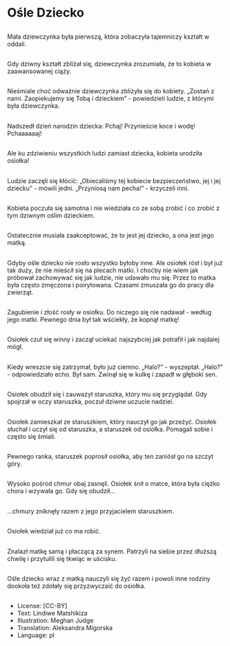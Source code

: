 # Ośle Dziecko

##
Mała dziewczynka była pierwszą, która zobaczyła tajemniczy kształt w oddali.

##
Gdy dziwny kształt zbliżał się, dziewczynka zrozumiała, że to kobieta w zaawansowanej ciąży.

##
Nieśmiale choć odważnie dziewczynka zbliżyła się do kobiety. „Zostań z nami. Zaopiekujemy się Tobą i dzieckiem” - powiedzieli ludzie, z którymi była dziewczynka.

##
Nadszedł dzień narodzin dziecka: Pchaj! Przynieście koce i wodę! Pchaaaaaaj!

##
Ale ku zdziwieniu wszystkich ludzi zamiast dziecka, kobieta urodziła osiołka!

##
Ludzie zaczęli się kłócić: „Obiecaliśmy tej kobiecie bezpieczeństwo, jej i jej dziecku” - mówili jedni. „Przyniosą nam pecha!” - krzyczeli inni.

##
Kobieta poczuła się samotna i nie wiedziała co ze sobą zrobić i co zrobić z tym dziwnym oślim dzieckiem.

##
Ostatecznie musiała zaakceptować, że to jest jej dziecko, a ona jest jego matką.

##
Gdyby ośle dziecko nie rosło wszystko byłoby inne. Ale osiołek rósł i był już tak duży, że nie mieścił się na plecach matki. I choćby nie wiem jak próbował zachowywać się jak ludzie, nie udawało mu się. Przez to matka była często zmęczona i poirytowana. Czasami zmuszała go do pracy dla zwierząt.

##
Zagubienie i złość rosły w osiołku. Do niczego się nie nadawał - według jego matki. Pewnego dnia był tak wściekły, że kopnął matkę!

##
Osiołek czuł się winny i zaczął uciekać najszybciej jak potrafił i jak najdalej mógł.

##
Kiedy wreszcie się zatrzymał, było już ciemno. „Halo?” - wyszeptał. „Halo?” - odpowiedziało echo. Był sam. Zwinął się w kulkę i zapadł w głęboki sen.

##
Osiołek obudził się i zauważył staruszka, który mu się przyglądał. Gdy spojrzał w oczy staruszka, poczuł dziwne uczucie nadziei.

##
Osiołek zamieszkał ze staruszkiem, który nauczył go jak przeżyć. Osiołek słuchał i uczył się od staruszka, a staruszek od osiołka. Pomagali sobie i często się śmiali.

##
Pewnego ranka, staruszek poprosił osiołka, aby ten zaniósł go na szczyt góry.

##
Wysoko pośród chmur obaj zasnęli. Osiołek śnił o matce, która była ciężko chora i wzywała go. Gdy się obudził...

##
...chmury zniknęły razem z jego przyjacielem staruszkiem.

##
Osiołek wiedział już co ma robić.

##
Znalazł matkę samą i płaczącą za synem. Patrzyli na siebie przez dłuższą chwilę i przytulili się tkwiąc w uścisku.

##
Ośle dziecko wraz z matką nauczyli się żyć razem i powoli inne rodziny dookoła też zdołały się przyzwyczaić do osiołka.

##
* License: [CC-BY]
* Text: Lindiwe Matshikiza
* Illustration: Meghan Judge
* Translation: Aleksandra Migorska
* Language: pl
